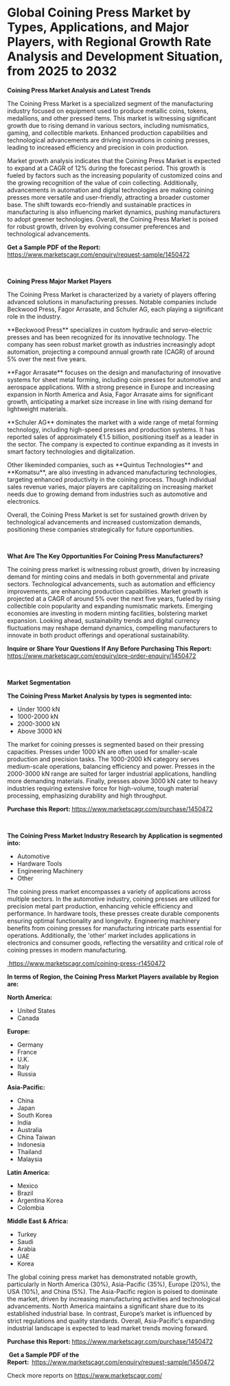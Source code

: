 <p><h1>Global Coining Press Market by Types, Applications, and Major Players, with Regional Growth Rate Analysis and Development Situation, from 2025 to 2032</h1></p><p><strong>Coining Press Market Analysis and Latest Trends</strong></p>
<p><p>The Coining Press Market is a specialized segment of the manufacturing industry focused on equipment used to produce metallic coins, tokens, medallions, and other pressed items. This market is witnessing significant growth due to rising demand in various sectors, including numismatics, gaming, and collectible markets. Enhanced production capabilities and technological advancements are driving innovations in coining presses, leading to increased efficiency and precision in coin production.</p><p>Market growth analysis indicates that the Coining Press Market is expected to expand at a CAGR of 12% during the forecast period. This growth is fueled by factors such as the increasing popularity of customized coins and the growing recognition of the value of coin collecting. Additionally, advancements in automation and digital technologies are making coining presses more versatile and user-friendly, attracting a broader customer base. The shift towards eco-friendly and sustainable practices in manufacturing is also influencing market dynamics, pushing manufacturers to adopt greener technologies. Overall, the Coining Press Market is poised for robust growth, driven by evolving consumer preferences and technological advancements.</p></p>
<p><strong>Get a Sample PDF of the Report:&nbsp;</strong> <a href="https://www.marketscagr.com/enquiry/request-sample/1450472?utm_campaign=3577&utm_medium=2&utm_source=Github&utm_content=ia&utm_term=11042025&utm_id=coining-press">https://www.marketscagr.com/enquiry/request-sample/1450472</a></p>
<p>&nbsp;</p>
<p><strong>Coining Press Major Market Players</strong></p>
<p><p>The Coining Press Market is characterized by a variety of players offering advanced solutions in manufacturing presses. Notable companies include Beckwood Press, Fagor Arrasate, and Schuler AG, each playing a significant role in the industry.</p><p>**Beckwood Press** specializes in custom hydraulic and servo-electric presses and has been recognized for its innovative technology. The company has seen robust market growth as industries increasingly adopt automation, projecting a compound annual growth rate (CAGR) of around 5% over the next five years. </p><p>**Fagor Arrasate** focuses on the design and manufacturing of innovative systems for sheet metal forming, including coin presses for automotive and aerospace applications. With a strong presence in Europe and increasing expansion in North America and Asia, Fagor Arrasate aims for significant growth, anticipating a market size increase in line with rising demand for lightweight materials.</p><p>**Schuler AG** dominates the market with a wide range of metal forming technology, including high-speed presses and production systems. It has reported sales of approximately €1.5 billion, positioning itself as a leader in the sector. The company is expected to continue expanding as it invests in smart factory technologies and digitalization.</p><p>Other likeminded companies, such as **Quintus Technologies** and **Komatsu**, are also investing in advanced manufacturing technologies, targeting enhanced productivity in the coining process. Though individual sales revenue varies, major players are capitalizing on increasing market needs due to growing demand from industries such as automotive and electronics.</p><p>Overall, the Coining Press Market is set for sustained growth driven by technological advancements and increased customization demands, positioning these companies strategically for future opportunities.</p></p>
<p>&nbsp;</p>
<p><strong>What Are The Key Opportunities For Coining Press Manufacturers?</strong></p>
<p><p>The coining press market is witnessing robust growth, driven by increasing demand for minting coins and medals in both governmental and private sectors. Technological advancements, such as automation and efficiency improvements, are enhancing production capabilities. Market growth is projected at a CAGR of around 5% over the next five years, fueled by rising collectible coin popularity and expanding numismatic markets. Emerging economies are investing in modern minting facilities, bolstering market expansion. Looking ahead, sustainability trends and digital currency fluctuations may reshape demand dynamics, compelling manufacturers to innovate in both product offerings and operational sustainability.</p></p>
<p><strong>Inquire or Share Your Questions If Any Before Purchasing This Report:</strong> <a href="https://www.marketscagr.com/enquiry/pre-order-enquiry/1450472?utm_campaign=3577&utm_medium=2&utm_source=Github&utm_content=ia&utm_term=11042025&utm_id=coining-press">https://www.marketscagr.com/enquiry/pre-order-enquiry/1450472</a></p>
<p>&nbsp;</p>
<p><strong>Market Segmentation</strong></p>
<p><strong>The Coining Press Market Analysis by types is segmented into:</strong></p>
<p><ul><li>Under 1000 kN</li><li>1000-2000 kN</li><li>2000-3000 kN</li><li>Above 3000 kN</li></ul></p>
<p><p>The market for coining presses is segmented based on their pressing capacities. Presses under 1000 kN are often used for smaller-scale production and precision tasks. The 1000-2000 kN category serves medium-scale operations, balancing efficiency and power. Presses in the 2000-3000 kN range are suited for larger industrial applications, handling more demanding materials. Finally, presses above 3000 kN cater to heavy industries requiring extensive force for high-volume, tough material processing, emphasizing durability and high throughput.</p></p>
<p><strong>Purchase this Report:&nbsp;</strong><a href="https://www.marketscagr.com/purchase/1450472?utm_campaign=3577&utm_medium=2&utm_source=Github&utm_content=ia&utm_term=11042025&utm_id=coining-press">https://www.marketscagr.com/purchase/1450472</a></p>
<p>&nbsp;</p>
<p><strong>The Coining Press Market Industry Research by Application is segmented into:</strong></p>
<p><ul><li>Automotive</li><li>Hardware Tools</li><li>Engineering Machinery</li><li>Other</li></ul></p>
<p><p>The coining press market encompasses a variety of applications across multiple sectors. In the automotive industry, coining presses are utilized for precision metal part production, enhancing vehicle efficiency and performance. In hardware tools, these presses create durable components ensuring optimal functionality and longevity. Engineering machinery benefits from coining presses for manufacturing intricate parts essential for operations. Additionally, the 'other' market includes applications in electronics and consumer goods, reflecting the versatility and critical role of coining presses in modern manufacturing.</p></p>
<p><a href="https://www.marketscagr.com/coining-press-r1450472?utm_campaign=3577&utm_medium=2&utm_source=Github&utm_content=ia&utm_term=11042025&utm_id=coining-press">&nbsp;https://www.marketscagr.com/coining-press-r1450472</a></p>
<p><strong>In terms of Region, the Coining Press Market Players available by Region are:</strong></p>
<p>
    <p> <strong> North America: </strong>
        <ul>
            <li>United States</li>
            <li>Canada</li>
        </ul>
        </p> 
    <p> <strong> Europe: </strong>
        <ul>
            <li>Germany</li>
            <li>France</li>
            <li>U.K.</li>
            <li>Italy</li>
            <li>Russia</li>
        </ul>
        </p> 
    <p> <strong> Asia-Pacific: </strong>
        <ul>
            <li>China</li>
            <li>Japan</li>
            <li>South Korea</li>
            <li>India</li>
            <li>Australia</li>
            <li>China Taiwan</li>
            <li>Indonesia</li>
            <li>Thailand</li>
            <li>Malaysia</li>
        </ul>
        </p> 
    <p> <strong> Latin America: </strong>
        <ul>
            <li>Mexico</li>
            <li>Brazil</li>
            <li>Argentina Korea</li>
            <li>Colombia</li>
        </ul>
        </p> 
    <p> <strong> Middle East & Africa: </strong>
        <ul>
            <li>Turkey</li>
            <li>Saudi</li>
            <li>Arabia</li>
            <li>UAE</li>
            <li>Korea</li>
        </ul>
    </p>
    </p>
<p><p>The global coining press market has demonstrated notable growth, particularly in North America (30%), Asia-Pacific (35%), Europe (20%), the USA (10%), and China (5%). The Asia-Pacific region is poised to dominate the market, driven by increasing manufacturing activities and technological advancements. North America maintains a significant share due to its established industrial base. In contrast, Europe’s market is influenced by strict regulations and quality standards. Overall, Asia-Pacific's expanding industrial landscape is expected to lead market trends moving forward.</p></p>
<p><strong>Purchase this Report: </strong><a href="https://www.marketscagr.com/purchase/1450472?utm_campaign=3577&utm_medium=2&utm_source=Github&utm_content=ia&utm_term=11042025&utm_id=coining-press">https://www.marketscagr.com/purchase/1450472</a></p>
<p>&nbsp;<strong>Get a Sample PDF of the Report:&nbsp;&nbsp;</strong><a href="https://www.marketscagr.com/enquiry/request-sample/1450472?utm_campaign=3577&utm_medium=2&utm_source=Github&utm_content=ia&utm_term=11042025&utm_id=coining-press">https://www.marketscagr.com/enquiry/request-sample/1450472</a></p>
<p><strong></strong></p>
<p>Check more reports on <a href="https://www.marketscagr.com/?utm_campaign=3577&utm_medium=2&utm_source=Github&utm_content=ia&utm_term=11042025&utm_id=coining-press">https://www.marketscagr.com/</a></p>